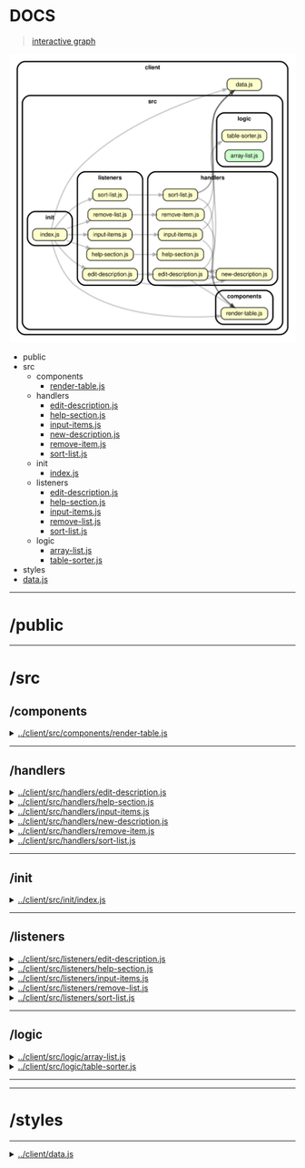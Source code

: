 <!-- BEGIN TITLE -->

# DOCS

<!-- END TITLE -->

<!-- BEGIN TREE -->

> [interactive graph](./dependency-graph.html)

![dependency graph](./dependency-graph.svg)

<!-- END TREE -->

<!-- BEGIN TOC -->

- public
- src
  - components
    - [render-table.js](#clientsrccomponentsrender-tablejs)
  - handlers
    - [edit-description.js](#clientsrchandlersedit-descriptionjs)
    - [help-section.js](#clientsrchandlershelp-sectionjs)
    - [input-items.js](#clientsrchandlersinput-itemsjs)
    - [new-description.js](#clientsrchandlersnew-descriptionjs)
    - [remove-item.js](#clientsrchandlersremove-itemjs)
    - [sort-list.js](#clientsrchandlerssort-listjs)
  - init
    - [index.js](#clientsrcinitindexjs)
  - listeners
    - [edit-description.js](#clientsrclistenersedit-descriptionjs)
    - [help-section.js](#clientsrclistenershelp-sectionjs)
    - [input-items.js](#clientsrclistenersinput-itemsjs)
    - [remove-list.js](#clientsrclistenersremove-listjs)
    - [sort-list.js](#clientsrclistenerssort-listjs)
  - logic
    - [array-list.js](#clientsrclogicarray-listjs)
    - [table-sorter.js](#clientsrclogictable-sorterjs)
- styles
- [data.js](#clientdatajs)

---

<!-- END TOC -->

<!-- BEGIN DOCS -->

# /public

---

# /src

## /components

<details><summary><a href="../../client/src/components/render-table.js" id="clientsrccomponentsrender-tablejs">../client/src/components/render-table.js</a></summary>

<a name="renderTable"></a>

## renderTable ⇒ <code>string</code>

A function that renders a table element from user inputted item title and description string arrays.

**Returns**: <code>string</code> - Will return a table of list items and descriptions in a string.

| Param               | Type               | Description                                                    |
| ------------------- | ------------------ | -------------------------------------------------------------- |
| itemToRender        | <code>Array</code> | The string array to render into item title table data element. |
| descriptionToRender | <code>Array</code> | The string array to render into item description data element. |

**Example**

```js
// ["item title 1", "item title 2"], ["item description 1", "item description 2"]
  --> "<table id="display-table">
        <tr id="item-row-1">
         <td id=item-td-1">item title 1</td>
         <img src="client/public/description-edit-3.png" id="edit-1">
         <img src="client/public/trash-2.png" id="remove-1">
        </tr>
        <tr id="description-row-1">
         <td id="description-td-1">item description 1</td>
        </tr>
        <tr id="item-row-2">
         <td id=item-td-2">item title 2</td>
         <img src="client/public/description-edit-3.png" id="edit-2">
         <img src="client/public/trash-2.png" id="remove-2">
        </tr>
        <tr id="description-row-2">
         <td id="description-td-2">item description 2</td>
        </tr>
       </table>"
```

</details>

---

## /handlers

<details><summary><a href="../../client/src/handlers/edit-description.js" id="clientsrchandlersedit-descriptionjs">../client/src/handlers/edit-description.js</a></summary>

<a name="editDescription"></a>

## editDescription

Entry point: user interaction. To edit a list item description.
It is called each time the user clicks the "edit" icon.

| Param | Type               | Description                                               |
| ----- | ------------------ | --------------------------------------------------------- |
| event | <code>Event</code> | The event triggered when the user clicks the "edit" icon. |

</details>

<details><summary><a href="../../client/src/handlers/help-section.js" id="clientsrchandlershelp-sectionjs">../client/src/handlers/help-section.js</a></summary>

</details>

<details><summary><a href="../../client/src/handlers/input-items.js" id="clientsrchandlersinput-itemsjs">../client/src/handlers/input-items.js</a></summary>

## Constants

<dl>
<dt><a href="#getInputHandler">getInputHandler</a></dt>
<dd><p>Entry point for users adding title and description to the list.
It is called each time the user clicks the &quot;add&quot; button.</p>
</dd>
<dt><a href="#getInputWithEnterHandler">getInputWithEnterHandler</a></dt>
<dd><p>Entry point for users adding title and description to the list.
It is called each time the user press the &quot;Enter&quot; key.</p>
</dd>
</dl>

<a name="getInputHandler"></a>

## getInputHandler

Entry point for users adding title and description to the list.
It is called each time the user clicks the "add" button.

| Param | Type               | Description                                          |
| ----- | ------------------ | ---------------------------------------------------- |
| event | <code>Event</code> | The event triggered when the user clicks the button. |

<a name="getInputWithEnterHandler"></a>

## getInputWithEnterHandler

Entry point for users adding title and description to the list.
It is called each time the user press the "Enter" key.

| Param | Type               | Description                                     |
| ----- | ------------------ | ----------------------------------------------- |
| event | <code>Event</code> | The event triggered when press the "Enter" key. |

</details>

<details><summary><a href="../../client/src/handlers/new-description.js" id="clientsrchandlersnew-descriptionjs">../client/src/handlers/new-description.js</a></summary>

<a name="newDescription"></a>

## newDescription

Entry point: user interaction. To edit a list item description.
It is called each time the user clicks the "edit" icon.

| Param | Type               | Description                                               |
| ----- | ------------------ | --------------------------------------------------------- |
| event | <code>Event</code> | The event triggered when the user clicks the "edit" icon. |

</details>

<details><summary><a href="../../client/src/handlers/remove-item.js" id="clientsrchandlersremove-itemjs">../client/src/handlers/remove-item.js</a></summary>

## Constants

<dl>
<dt><a href="#removeListHandler">removeListHandler</a></dt>
<dd><p>Entry point: user interaction. To remove a specific list.
It is called each time the user clicks the &quot;trash can&quot; img.</p>
</dd>
<dt><a href="#removeAllListHandler">removeAllListHandler</a></dt>
<dd><p>Entry point: user interaction. To remove the entire list.
It is called each time the user clicks the &quot;trash can&quot; img.</p>
</dd>
</dl>

<a name="removeListHandler"></a>

## removeListHandler

Entry point: user interaction. To remove a specific list.
It is called each time the user clicks the "trash can" img.

| Param | Type               | Description                                                 |
| ----- | ------------------ | ----------------------------------------------------------- |
| event | <code>Event</code> | The event triggered when the user clicks the "delete" icon. |

<a name="removeAllListHandler"></a>

## removeAllListHandler

Entry point: user interaction. To remove the entire list.
It is called each time the user clicks the "trash can" img.

| Param | Type               | Description                                                   |
| ----- | ------------------ | ------------------------------------------------------------- |
| event | <code>Event</code> | The event triggered when the user clicks the "trash can" img. |

</details>

<details><summary><a href="../../client/src/handlers/sort-list.js" id="clientsrchandlerssort-listjs">../client/src/handlers/sort-list.js</a></summary>

</details>

---

## /init

<details><summary><a href="../../client/src/init/index.js" id="clientsrcinitindexjs">../client/src/init/index.js</a></summary>

</details>

---

## /listeners

<details><summary><a href="../../client/src/listeners/edit-description.js" id="clientsrclistenersedit-descriptionjs">../client/src/listeners/edit-description.js</a></summary>

</details>

<details><summary><a href="../../client/src/listeners/help-section.js" id="clientsrclistenershelp-sectionjs">../client/src/listeners/help-section.js</a></summary>

</details>

<details><summary><a href="../../client/src/listeners/input-items.js" id="clientsrclistenersinput-itemsjs">../client/src/listeners/input-items.js</a></summary>

</details>

<details><summary><a href="../../client/src/listeners/remove-list.js" id="clientsrclistenersremove-listjs">../client/src/listeners/remove-list.js</a></summary>

</details>

<details><summary><a href="../../client/src/listeners/sort-list.js" id="clientsrclistenerssort-listjs">../client/src/listeners/sort-list.js</a></summary>

</details>

---

## /logic

<details><summary><a href="../../client/src/logic/array-list.js" id="clientsrclogicarray-listjs">../client/src/logic/array-list.js</a></summary>

<a name="arrayOfListItems"></a>

## arrayOfListItems ⇒ <code>Array</code>

Convert user input list items to an array of list items.

**Returns**: <code>Array</code> - - An array of list.

| Param       | Type                | Default                                 | Description                                    |
| ----------- | ------------------- | --------------------------------------- | ---------------------------------------------- |
| [listItems] | <code>string</code> | <code>&quot;\&quot;\&quot;&quot;</code> | A string of list that user are going to input. |

</details>

<details><summary><a href="../../client/src/logic/table-sorter.js" id="clientsrclogictable-sorterjs">../client/src/logic/table-sorter.js</a></summary>

<a name="tableSorter"></a>

## tableSorter ⇒ <code>Array.&lt;string&gt;</code>

Sorts an array of strings in different ways.
It does not modify the argument (no side-effects).

**Returns**: <code>Array.&lt;string&gt;</code> - A new sorted array containing the same strings as toSort.

| Param      | Type                              | Default                                | Description                                                                                                                                                                                                                                                                                                 |
| ---------- | --------------------------------- | -------------------------------------- | ----------------------------------------------------------------------------------------------------------------------------------------------------------------------------------------------------------------------------------------------------------------------------------------------------------- |
| [toSort]   | <code>Array.&lt;string&gt;</code> | <code>[]</code>                        | The array of strings to sort.                                                                                                                                                                                                                                                                               |
| [sortType] | <code>string</code>               | <code>&quot;&#x27;-&#x27;&quot;</code> | How to sort the strings, 6 options. - old: from oldest to newest. - new: from newest to oldest. - short: from shortest to longest. - long: from longest to shortest. - a: alphabetical order. - z: reverse alphabetical order. If the sortType is not one of these 6 options, a copy of toSort is returned. |

**Example**

```js
// [Monday, Tuesday, Wednesday, Thursday], 'short' --> [Monday, Tuesday, Thursday, Wednesday]
```

**Example**

```js
// [Monday, Tuesday, Wednesday, Thursday], 'z' --> [Wednesday, Tuesday, Thursday, Monday]
```

</details>

---

---

# /styles

---

<details><summary><a href="../../client/data.js" id="clientdatajs">../client/data.js</a></summary>

<a name="data"></a>

## data

**Properties**

| Name   | Type                | Description                                                                      |
| ------ | ------------------- | -------------------------------------------------------------------------------- |
| keys   | <code>string</code> | A key is assigned for every list item the user inputs and displayed to the user. |
| values | <code>string</code> | A description inputted for each list item by the user and displayed.             |

</details>

<!-- END DOCS -->
